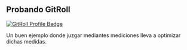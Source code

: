 ## Probando GitRoll

<a href="https://gitroll.io/profile/u0jJ51OIDEMakT31yv6Sk9zWJbeD3" target="_blank"><img src="https://gitroll.io/api/badges/profiles/v1/u0jJ51OIDEMakT31yv6Sk9zWJbeD3" alt="GitRoll Profile Badge"/></a>

Un buen ejemplo donde juzgar mediantes mediciones lleva a optimizar dichas medidas.

